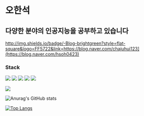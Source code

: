 # 오한석

## 다양한 분야의 인공지능을 공부하고 있습니다

http://img.shields.io/badge/-Blog-brightgreen?style=flat-square&logo=FF5722&link=https://blog.naver.com/chajuhui123](https://blog.naver.com/hsoh0423)

### Stack
![](https://img.shields.io/badge/-python-brightgreen) ![](https://img.shields.io/badge/-Java-important) ![](https://img.shields.io/badge/-BERT-yellow) ![](https://img.shields.io/badge/-KoGPT2-informational) ![](https://img.shields.io/badge/-NLP-green) 

[![](https://img.shields.io/badge/-gmail-grey?logo=gmail)](mailto:"hsoh4023@gmail.com")

![Anurag's GitHub stats](https://github-readme-stats.vercel.app/api?username=hsoh0423&show_icons=true&theme=radical)

[![Top Langs](https://github-readme-stats.vercel.app/api/top-langs/?username=hsoh0423&layout=compact)](https://github.com/anuraghazra/github-readme-stats)

<!--
**hsoh0423/hsoh0423** is a ✨ _special_ ✨ repository because its `README.md` (this file) appears on your GitHub profile.

Here are some ideas to get you started:

- 🔭 I’m currently working on ...
- 🌱 I’m currently learning ...
- 👯 I’m looking to collaborate on ...
- 🤔 I’m looking for help with ...
- 💬 Ask me about ...
- 📫 How to reach me: ...
- 😄 Pronouns: ...
- ⚡ Fun fact: ...
-->
